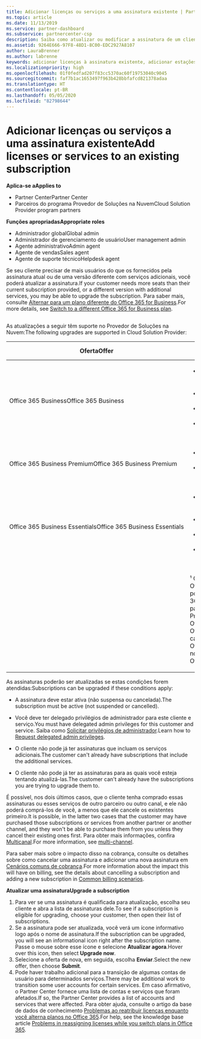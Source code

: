```yaml
---
title: Adicionar licenças ou serviços a uma assinatura existente | Partner Center
ms.topic: article
ms.date: 11/13/2019
ms.service: partner-dashboard
ms.subservice: partnercenter-csp
description: Saiba como atualizar ou modificar a assinatura de um cliente, como adicionar mais licenças ou estações ou migrar para outra versão com outros serviços.
ms.assetid: 9264E666-97F8-48D1-8C00-EDC2927A8107
author: LauraBrenner
ms.author: labrenne
keywords: adicionar licenças à assinatura existente, adicionar estações à assinatura existente, modificar uma assinatura, alterar uma assinatura, comprar mais licenças para um cliente
ms.localizationpriority: high
ms.openlocfilehash: 01f0fedfad207f83cc5370ac60f19753040c9045
ms.sourcegitcommit: faf7b1ac1653497f963b428bbfafcd821378adaa
ms.translationtype: HT
ms.contentlocale: pt-BR
ms.lasthandoff: 05/05/2020
ms.locfileid: "82798644"
---
```

# <a name="add-licenses-or-services-to-an-existing-subscription"></a><span data-ttu-id="4530d-104">Adicionar licenças ou serviços a uma assinatura existente</span><span class="sxs-lookup"><span data-stu-id="4530d-104">Add licenses or services to an existing subscription</span></span>

<span data-ttu-id="4530d-105">**Aplica-se a**</span><span class="sxs-lookup"><span data-stu-id="4530d-105">**Applies to**</span></span>

- <span data-ttu-id="4530d-106">Partner Center</span><span class="sxs-lookup"><span data-stu-id="4530d-106">Partner Center</span></span>
- <span data-ttu-id="4530d-107">Parceiros do programa Provedor de Soluções na Nuvem</span><span class="sxs-lookup"><span data-stu-id="4530d-107">Cloud Solution Provider program partners</span></span>

<span data-ttu-id="4530d-108">**Funções apropriadas**</span><span class="sxs-lookup"><span data-stu-id="4530d-108">**Appropriate roles**</span></span>

- <span data-ttu-id="4530d-109">Administrador global</span><span class="sxs-lookup"><span data-stu-id="4530d-109">Global admin</span></span>
- <span data-ttu-id="4530d-110">Administrador de gerenciamento de usuário</span><span class="sxs-lookup"><span data-stu-id="4530d-110">User management admin</span></span>
- <span data-ttu-id="4530d-111">Agente administrativo</span><span class="sxs-lookup"><span data-stu-id="4530d-111">Admin agent</span></span>
- <span data-ttu-id="4530d-112">Agente de vendas</span><span class="sxs-lookup"><span data-stu-id="4530d-112">Sales agent</span></span>
- <span data-ttu-id="4530d-113">Agente de suporte técnico</span><span class="sxs-lookup"><span data-stu-id="4530d-113">Helpdesk agent</span></span>

<span data-ttu-id="4530d-114">Se seu cliente precisar de mais usuários do que os fornecidos pela assinatura atual ou de uma versão diferente com serviços adicionais, você poderá atualizar a assinatura.</span><span class="sxs-lookup"><span data-stu-id="4530d-114">If your customer needs more seats than their current subscription provided, or a different version with additional services, you may be able to upgrade the subscription.</span></span> <span data-ttu-id="4530d-115">Para saber mais, consulte [Alternar para um plano diferente do Office 365 for Business](https://go.microsoft.com/fwlink/p/?LinkId=723577).</span><span class="sxs-lookup"><span data-stu-id="4530d-115">For more details, see [Switch to a different Office 365 for Business plan](https://go.microsoft.com/fwlink/p/?LinkId=723577).</span></span>

## <a href="" id="upgradesubscription"></a>


<span data-ttu-id="4530d-116">As atualizações a seguir têm suporte no Provedor de Soluções na Nuvem:</span><span class="sxs-lookup"><span data-stu-id="4530d-116">The following upgrades are supported in Cloud Solution Provider:</span></span>

<table>
<colgroup>
<col width="50%" />
<col width="50%" />
</colgroup>
<thead>
<tr class="header">
<th><span data-ttu-id="4530d-117">Oferta</span><span class="sxs-lookup"><span data-stu-id="4530d-117">Offer</span></span></th>
<th><span data-ttu-id="4530d-118">Possíveis atualizações</span><span class="sxs-lookup"><span data-stu-id="4530d-118">Possible upgrades</span></span></th>
</tr>
</thead>
<tbody>
<tr class="odd">
<td><span data-ttu-id="4530d-119">Office 365 Business</span><span class="sxs-lookup"><span data-stu-id="4530d-119">Office 365 Business</span></span></td>
<td><ul>
<li><span data-ttu-id="4530d-120">Office 365 Business Premium¹</span><span class="sxs-lookup"><span data-stu-id="4530d-120">Office 365 Business Premium¹</span></span></li>
<li><span data-ttu-id="4530d-121">Office 365 ProPlus</span><span class="sxs-lookup"><span data-stu-id="4530d-121">Office 365 ProPlus</span></span></li>
<li><span data-ttu-id="4530d-122">Office 365 Enterprise E3</span><span class="sxs-lookup"><span data-stu-id="4530d-122">Office 365 Enterprise E3</span></span></li>
<li><span data-ttu-id="4530d-123">Office 365 Enterprise E5</span><span class="sxs-lookup"><span data-stu-id="4530d-123">Office 365 Enterprise E5</span></span></li>
</ul></td>
</tr>
<tr class="even">
<td><span data-ttu-id="4530d-124">Office 365 Business Premium</span><span class="sxs-lookup"><span data-stu-id="4530d-124">Office 365 Business Premium</span></span></td>
<td><ul>
<li><span data-ttu-id="4530d-125">Office 365 Enterprise E3</span><span class="sxs-lookup"><span data-stu-id="4530d-125">Office 365 Enterprise E3</span></span></li>
<li><span data-ttu-id="4530d-126">Office 365 Enterprise E5</span><span class="sxs-lookup"><span data-stu-id="4530d-126">Office 365 Enterprise E5</span></span></li>
</ul></td>
</tr>
<tr class="odd">
<td><span data-ttu-id="4530d-127">Office 365 Business Essentials</span><span class="sxs-lookup"><span data-stu-id="4530d-127">Office 365 Business Essentials</span></span></td>
<td><ul>
<li><span data-ttu-id="4530d-128">Office 365 Business Premium¹</span><span class="sxs-lookup"><span data-stu-id="4530d-128">Office 365 Business Premium¹</span></span></li>
<li><span data-ttu-id="4530d-129">Office 365 Enterprise E1</span><span class="sxs-lookup"><span data-stu-id="4530d-129">Office 365 Enterprise E1</span></span></li>
<li><span data-ttu-id="4530d-130">Office 365 Enterprise E3</span><span class="sxs-lookup"><span data-stu-id="4530d-130">Office 365 Enterprise E3</span></span></li>
<li><span data-ttu-id="4530d-131">Office 365 Enterprise E5</span><span class="sxs-lookup"><span data-stu-id="4530d-131">Office 365 Enterprise E5</span></span></li>
</ul></td>
</tr>
<tr class="even">
<td></td>
<td><p><span data-ttu-id="4530d-132">¹ O Office 365 Business Índia e o Office 365 Business Essentials Índia podem ser atualizados para o Office 365 Business Premium Índia, não para o Office 365 Business Premium.</span><span class="sxs-lookup"><span data-stu-id="4530d-132">¹ Office 365 Business India and Office 365 Business Essentials India can be upgraded to Office 365 Business Premium India, not to Office 365 Business Premium.</span></span></p></td>
</tr>
</tbody>
</table>

<span data-ttu-id="4530d-133">As assinaturas poderão ser atualizadas se estas condições forem atendidas:</span><span class="sxs-lookup"><span data-stu-id="4530d-133">Subscriptions can be upgraded if these conditions apply:</span></span>

-   <span data-ttu-id="4530d-134">A assinatura deve estar ativa (não suspensa ou cancelada).</span><span class="sxs-lookup"><span data-stu-id="4530d-134">The subscription must be active (not suspended or cancelled).</span></span>

-   <span data-ttu-id="4530d-135">Você deve ter delegado privilégios de administrador para este cliente e serviço.</span><span class="sxs-lookup"><span data-stu-id="4530d-135">You must have delegated admin privileges for this customer and service.</span></span> <span data-ttu-id="4530d-136">Saiba como [Solicitar privilégios de administrador](request-a-relationship-with-a-customer.md).</span><span class="sxs-lookup"><span data-stu-id="4530d-136">Learn how to [Request delegated admin privileges](request-a-relationship-with-a-customer.md).</span></span>

-   <span data-ttu-id="4530d-137">O cliente não pode já ter assinaturas que incluam os serviços adicionais.</span><span class="sxs-lookup"><span data-stu-id="4530d-137">The customer can't already have subscriptions that include the additional services.</span></span>

-   <span data-ttu-id="4530d-138">O cliente não pode já ter as assinaturas para as quais você esteja tentando atualizá-las.</span><span class="sxs-lookup"><span data-stu-id="4530d-138">The customer can't already have the subscriptions you are trying to upgrade them to.</span></span>

<span data-ttu-id="4530d-139">É possível, nos dois últimos casos, que o cliente tenha comprado essas assinaturas ou esses serviços de outro parceiro ou outro canal, e ele não poderá comprá-los de você, a menos que ele cancele os existentes primeiro.</span><span class="sxs-lookup"><span data-stu-id="4530d-139">It is possible, in the latter two cases that the customer may have purchased those subscriptions or services from another partner or another channel, and they won't be able to purchase them from you unless they cancel their existing ones first.</span></span> <span data-ttu-id="4530d-140">Para obter mais informações, confira [Multicanal](multichannel.md).</span><span class="sxs-lookup"><span data-stu-id="4530d-140">For more information, see [multi-channel](multichannel.md).</span></span>

<span data-ttu-id="4530d-141">Para saber mais sobre o impacto disso na cobrança, consulte os detalhes sobre como cancelar uma assinatura e adicionar uma nova assinatura em [Cenários comuns de cobrança](common-billing-scenarios.md).</span><span class="sxs-lookup"><span data-stu-id="4530d-141">For more information about the impact this will have on billing, see the details about cancelling a subscription and adding a new subscription in [Common billing scenarios](common-billing-scenarios.md).</span></span>

<span data-ttu-id="4530d-142">**Atualizar uma assinatura**</span><span class="sxs-lookup"><span data-stu-id="4530d-142">**Upgrade a subscription**</span></span>

1.  <span data-ttu-id="4530d-143">Para ver se uma assinatura é qualificada para atualização, escolha seu cliente e abra a lista de assinaturas dele.</span><span class="sxs-lookup"><span data-stu-id="4530d-143">To see if a subscription is eligible for upgrading, choose your customer, then open their list of subscriptions.</span></span>
2.  <span data-ttu-id="4530d-144">Se a assinatura pode ser atualizada, você verá um ícone informativo logo após o nome de assinatura.</span><span class="sxs-lookup"><span data-stu-id="4530d-144">If the subscription can be upgraded, you will see an informational icon right after the subscription name.</span></span> <span data-ttu-id="4530d-145">Passe o mouse sobre esse ícone e selecione **Atualizar agora**.</span><span class="sxs-lookup"><span data-stu-id="4530d-145">Hover over this icon, then select **Upgrade now**.</span></span>
3.  <span data-ttu-id="4530d-146">Selecione a oferta de nova, em seguida, escolha **Enviar**.</span><span class="sxs-lookup"><span data-stu-id="4530d-146">Select the new offer, then choose **Submit**.</span></span>
4.  <span data-ttu-id="4530d-147">Pode haver trabalho adicional para a transição de algumas contas de usuário para determinados serviços.</span><span class="sxs-lookup"><span data-stu-id="4530d-147">There may be additional work to transition some user accounts for certain services.</span></span> <span data-ttu-id="4530d-148">Em caso afirmativo, o Partner Center fornece uma lista de contas e serviços que foram afetados.</span><span class="sxs-lookup"><span data-stu-id="4530d-148">If so, the Partner Center provides a list of accounts and services that were affected.</span></span> <span data-ttu-id="4530d-149">Para obter ajuda, consulte o artigo da base de dados de conhecimento [Problemas ao reatribuir licenças enquanto você alterna planos no Office 365](https://go.microsoft.com/fwlink/p/?LinkId=723576).</span><span class="sxs-lookup"><span data-stu-id="4530d-149">For help, see the knowledge base article [Problems in reassigning licenses while you switch plans in Office 365](https://go.microsoft.com/fwlink/p/?LinkId=723576).</span></span>

 

 



